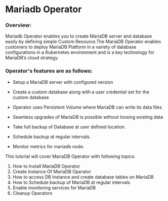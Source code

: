 # Mariadb Operator

### Overview:

Mariadb Operator enables you to create MariaDB server and database easily by defining simple Custom Resource.The MariaDB Operator enables customers to deploy MariaDB Platform in a variety of database configurations in a Kubernetes environment and is a key technology for MariaDB’s cloud strategy.

### Operator's features are as follows:

- Setup a MariaDB server with configured version

- Create a custom database along with a user credential set for the custom database

- Operator uses Persistent Volume where MariaDB can write its data files

- Seamless upgrades of MariaDB is possible without loosing existing data

- Take full backup of Database at user defined location.

- Schedule backup at regular intervals.

- Monitor metrics for mariadb node.




This tutorial will cover MariaDB Operator with following topics:

1. How to Install MariaDB Operator
2. Create Instance Of MariaDB Operator
3. How to access DB Instance and create database tables on MariaDB
4. How to Schedule backup of MariaDB at regular intervals
5. Enable monitoring services for MariaDB
6. Cleanup Operators
  
